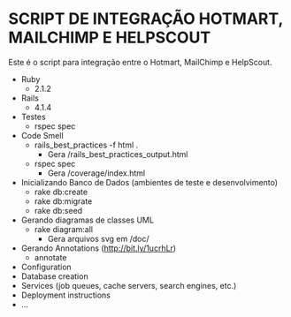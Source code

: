 SCRIPT DE INTEGRAÇÃO HOTMART, MAILCHIMP E HELPSCOUT
===================================================

Este é o script para integração entre o Hotmart, MailChimp e HelpScout.

* Ruby
    * 2.1.2
* Rails
    * 4.1.4
* Testes
    * rspec spec
* Code Smell
    * rails_best_practices -f html .
        * Gera /rails_best_practices_output.html
    * rspec spec
        * Gera /coverage/index.html
* Inicializando Banco de Dados (ambientes de teste e desenvolvimento)
    * rake db:create
    * rake db:migrate
    * rake db:seed
* Gerando diagramas de classes UML
    * rake diagram:all
        * Gera arquivos svg em /doc/
* Gerando Annotations (http://bit.ly/1ucrhLr)
    * annotate
* Configuration
* Database creation
* Services (job queues, cache servers, search engines, etc.)
* Deployment instructions
* ...